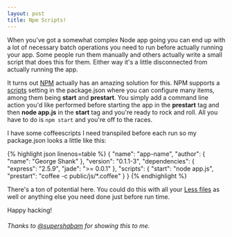 ```yaml
---
layout: post
title: Npm Scripts!
---
```

When you've got a somewhat complex Node app going you can end up with a lot of necessary batch operations you need to run before actually running your app. Some people run them manually and others actually write a small script that does this for them. Either way it's a little disconnected from actually running the app.

It turns out <a href="http://npmjs.org">NPM</a> actually has an amazing solution for this. NPM supports a <a href="http://npmjs.org/doc/scripts.html">scripts</a> setting in the package.json  where you can configure many items, among them being **start** and **prestart**. You simply add a command line action you'd like performed before starting the app in the **prestart** tag  and then **node app.js** in the **start** tag and you're ready to rock and roll. All you have to do is ```npm start``` and you're off to the races.

I have some coffeescripts I need transpiled before each run so my package.json looks a little like this:

{% highlight json linenos=table %}
{
  "name": "app-name",
  "author": {
    "name": "George Shank"
  },
  "version": "0.1.1-3",
  "dependencies": {
    "express": "2.5.9",
    "jade": ">= 0.0.1"
  },
  "scripts": {
    "start": "node app.js",
    "prestart": "coffee -c public/js/*.coffee"
  }
}
{% endhighlight %}

There's a ton of potential here. You could do this with all your <a href="http://lesscss.org">Less files</a> as well or anything else you need done just before run time.

Happy hacking!

<h6>Thanks to <a href="http://twitter.com/supershabam">@supershabam</a> for showing this to me.</h6>
